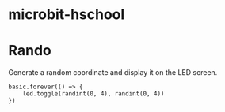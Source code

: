 # microbit-hschool

# Rando

Generate a random coordinate and display it on the LED screen.

```blocks
basic.forever(() => {
    led.toggle(randint(0, 4), randint(0, 4))
})
```

<script src="https://makecode.com/gh-pages-embed.js"></script><script>makeCodeRender("{{ site.makecode.home_url }}", "{{ site.github.owner_name }}/{{ site.github.repository_name }}");</script>
